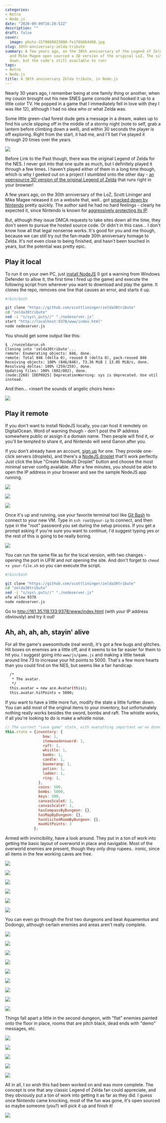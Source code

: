 ```yaml
---
categories:
- Retro
- Node.js
date: "2020-09-09T16:28:52Z"
description: ""
draft: false
cover:
  image: photo-1579860823000-fe1f66864d88.jpg
slug: 30th-anniversary-zelda-tribute
summary: A few years ago, on the 30th anniversary of the Legend of Zelda, Scott Lininger
  and Mike Magee open sourced a 3D version of the original LoZ. The site was taken
  down, but the code's still available to run!
tags:
- Retro
- Node.js
title: A 30th anniversary Zelda tribute, in Node.js
---
```

Nearly 30 years ago, I remember being at one family thing or another, when my cousin brought out his new SNES game console and hooked it up to a little color TV. He popped in a game that I immediately fell in love with (hey I was like 12), although I had no idea who or what Zelda was.

Some little green-clad forest dude gets a message in a dream, wakes up to find his uncle slipping off in the middle of a stormy night (note to self, grab a lantern before climbing down a well), and within 30 seconds the player is off exploring. Right from the start, it had me, and I'll bet I've played it through 20 times over the years.

![](https://grantwinney.com/content/images/2020/09/Dream.jpg)

Before Link to the Past though, there was the original Legend of Zelda for the NES. I never got into that one quite as much, but I definitely played it through a few times. I haven't played either of them in a long time though, which is why I geeked out on a project I stumbled onto the other day - [an opensource 3D version of the original Legend of Zelda](https://github.com/scottlininger/zelda30tribute?ref=grantwinney.com) that runs right in your browser!

A few years ago, on the 30th anniversary of the LoZ, Scott Lininger and Mike Magee released it on a website that, well.. got [smacked down by Nintendo](https://www.facebook.com/zelda30tribute/posts/485743838275370) pretty quickly. The author said he had no hard feelings - clearly he expected it, since Nintendo is known for [aggressively protecting its IP](https://www.polygon.com/2016/9/2/12770344/nintendo-slaps-metroid-2-remake-and-500-plus-fangames-with-takedown-orders).

But, although they issue DMCA requests to take sites down all the time, they don't seem to pursue the hosted source code. Or didn't in this case... I don't know how all that legal nonsense works. It's good for you and me though, because we can still try out the fan-made 30th anniversary homage to Zelda. It's not even close to being finished, and hasn't been touched in years, but the potential was pretty epic.

## Play it local

To run it on your own PC, just [install NodeJS](https://nodejs.org/en/download/) (I got a warning from Windows Defender to allow it, the first time I fired up the game) and execute the following script from wherever you want to download and play the game. It clones the repo, removes one line that causes an error, and starts it up.

```bash
#/bin/bash

git clone "https://github.com/scottlininger/zelda30tribute"
cd "zelda30tribute"
sed -i "s/sys\.puts//" "./nodeserver.js"
start "http://localhost:9378/www/index.html"
node nodeserver.js
```

You should get some output like this:

```none
$ ./runzeldarun.sh
Cloning into 'zelda30tribute'...
remote: Enumerating objects: 846, done.
remote: Total 846 (delta 0), reused 0 (delta 0), pack-reused 846
Receiving objects: 100% (846/846), 73.36 MiB | 13.05 MiB/s, done.
Resolving deltas: 100% (259/259), done.
Updating files: 100% (802/802), done.
(node:2268) [DEP0025] DeprecationWarning: sys is deprecated. Use util instead.
```

And then... \<insert the sounds of angelic choirs here\>

![](https://grantwinney.com/content/images/2020/09/image.png)

## Play it remote

If you don't want to install NodeJS locally, you can host it remotely on DigitalOcean. Word of warning though - don't post the IP address somewhere public or assign it a domain name. Then people will find it, or you'll be tempted to share it, and Nintendo will send Ganon after you.

If you don't already have an account, [sign up](https://m.do.co/c/448f25462030) for one. They provide one-click servers (droplets), and there's a [NodeJS droplet](https://do.co/2PQEqgd) that'll work perfectly. Just click the blue "Create NodeJS Droplet" button and choose the most minimal server config available. After a few minutes, you should be able to open the IP address in your browser and see the sample NodeJS app running.

![](https://grantwinney.com/content/images/2020/09/image-1.png)

![](https://grantwinney.com/content/images/2020/09/2020-09-05-23_05_43-Create-Droplets---DigitalOcean---Brave.png)

![](https://grantwinney.com/content/images/2020/09/2020-09-05-23_19_39-Your-NodeJS-Droplet---Brave.png)

Once it's up and running, use your favorite terminal tool like [Git Bash](https://git-scm.com/downloads) to connect to your new VM. Type in `ssh root@your-ip` to connect, and then type in the "root" password you set during the setup process. If you get a prompt asking if you're sure you want to continue, I'd suggest typing yes or the rest of this is going to be really boring.

![](https://grantwinney.com/content/images/2020/09/image-2.png)

You can run the same file as for the local version, with two changes - opening the port in UFW and _not_ opening the site. And don't forget to `chmod +x your-file.sh` so you can execute the script.

```bash
#/bin/bash

git clone "https://github.com/scottlininger/zelda30tribute"
cd "zelda30tribute"
sed -i "s/sys\.puts//" "./nodeserver.js"
ufw allow 9378
node nodeserver.js
```

Go to http://161.35.118.133:9378/www/index.html (with _your_ IP address obviously) and try it out!

## Ah, ah, ah, ah, stayin' alive

For all the game's awesomitude (real word), it's got a few bugs and glitches. Hit boxes on enemies are a little off, and it seems to be far easier for them to hit you. I suggest going into `www/js/game.js` and making a little tweak around line 73 to increase your hit points to 5000. That's a few more hearts than you could find on the NES, but seems like a fair handicap.

```bash
  /*
   * The avatar.
   */
  this.avatar = new ace.Avatar(this);
  this.avatar.hitPoints = 5000;
```

If you want to have a little more fun, modify the state a little further down. You can add most of the original items to your inventory, but unfortunately nothing really works besides the sword, bombs and raft. The whistle works, if all you're looking to do is make a whistle noise.

```javascript
// The current "save game" state, with everything important we've done.
this.state = {inventory: {
                 bow: 1,
                 itemwoodensword: 1,
                 raft: 1,
                 whistle: 1,
                 bombs: 1,
                 candle: 1,
                 boomerang: 1,
                 potion: 1,
                 ladder: 1,
                 ring: 1,
               },
               coins: 500,
               bombs: 5000,
               keys: 500,
               canvasScaleX: 1,
               canvasScaleY: 1,
               hasCompassByDungeon: {},
               hasMapByDungeon: {},
               hasVisitedRoomByDungeon: {},
               maxHitPoints: 3
             };
```

Armed with invincibility, have a look around. They put in a ton of work into getting the basic layout of overworld in place and navigable. Most of the overworld enemies are present, though they only drop rupees.. ironic, since all items in the few working caves are free.

![](https://grantwinney.com/content/images/2020/09/2020-09-06-01_59_42-Zelda-30-Year-Tribute---Brave.png)

![](https://grantwinney.com/content/images/2020/09/2020-09-07-12_19_11-Zelda-30-Year-Tribute---Brave.png)

![](https://grantwinney.com/content/images/2020/09/2020-09-07-12_19_35-Zelda-30-Year-Tribute---Brave.png)

![](https://grantwinney.com/content/images/2020/09/2020-09-07-12_25_31-Zelda-30-Year-Tribute---Brave.png)

![](https://grantwinney.com/content/images/2020/09/2020-09-07-12_25_59-Zelda-30-Year-Tribute---Brave.png)

![](https://grantwinney.com/content/images/2020/09/2020-09-07-12_44_59-Zelda-30-Year-Tribute---Brave.jpg)

You can even go through the first two dungeons and beat Aquamentus and Dodongo, although certain enemies and areas aren't really complete.

![](https://grantwinney.com/content/images/2020/09/2020-09-07-12_36_45-Zelda-30-Year-Tribute---Brave.jpg)

![](https://grantwinney.com/content/images/2020/09/2020-09-07-12_45_30-Zelda-30-Year-Tribute---Brave.jpg)

![](https://grantwinney.com/content/images/2020/09/2020-09-07-12_46_33--1.jpg)

![](https://grantwinney.com/content/images/2020/09/2020-09-09-08_57_59-Zelda-30-Year-Tribute---Brave.jpg)

![](https://grantwinney.com/content/images/2020/09/2020-09-08-00_57_09--1.jpg)

![](https://grantwinney.com/content/images/2020/09/2020-09-08-00_59_23-Zelda-30-Year-Tribute---Brave.jpg)

![](https://grantwinney.com/content/images/2020/09/2020-09-09-01_03_35-Zelda-30-Year-Tribute---Brave.jpg)

![](https://grantwinney.com/content/images/2020/09/2020-09-09-09_01_23-Zelda-30-Year-Tribute---Brave.jpg)

![](https://grantwinney.com/content/images/2020/09/2020-09-08-00_58_33-Zelda-30-Year-Tribute---Brave.jpg)

Things fall apart a little in the second dungeon, with "flat" enemies painted onto the floor in place, rooms that are pitch black, dead ends with "demo" messages, etc.

![](https://grantwinney.com/content/images/2020/09/2020-09-07-12_26_39-Zelda-30-Year-Tribute---Brave.jpg)

![](https://grantwinney.com/content/images/2020/09/2020-09-07-12_33_53-.jpg)

![](https://grantwinney.com/content/images/2020/09/2020-09-07-12_33_07-Zelda-30-Year-Tribute---Brave.png)

![](https://grantwinney.com/content/images/2020/09/2020-09-07-12_26_21-Zelda-30-Year-Tribute---Brave.jpg)

![](https://grantwinney.com/content/images/2020/09/2020-09-06-02_33_15-Zelda-30-Year-Tribute.jpg)

All in all, I _so_ wish this had been worked on and was more complete. The concept is one that any classic Legend of Zelda fan could appreciate, and they obviously put a ton of work into getting it as far as they did. I guess once Nintendo came knocking, most of the fun was gone, it's open sourced so maybe someone (you?) will pick it up and finish it!

![](https://grantwinney.com/content/images/2020/09/2020-09-09-09_02_34-.jpg)
